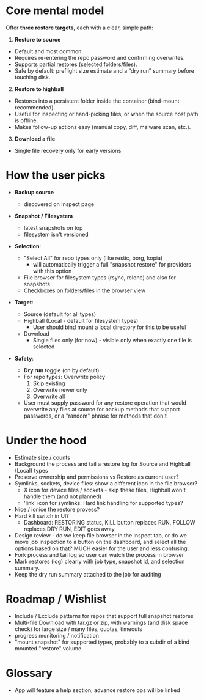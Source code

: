 # Core mental model

Offer **three restore targets**, each with a clear, simple path:

1. **Restore to source**
  - Default and most common.
  - Requires re-entering the repo password and confirming overwrites.
  - Supports partial restores (selected folders/files).
  - Safe by default: preflight size estimate and a “dry run” summary before touching disk.
        
2. **Restore to highball**
  - Restores into a persistent folder inside the container (bind-mount recommended).
  - Useful for inspecting or hand-picking files, or when the source host path is offline.
  - Makes follow-up actions easy (manual copy, diff, malware scan, etc.).
        
3. **Download a file**
  - Single file recovery only for early versions
        
# How the user picks

- **Backup source**
  - discovered on Inspect page

- **Snapshot / Filesystem**
  - latest snapshots on top
  - filesystem isn't versioned

- **Selection**:
  - "Select All" for repo types only (like restic, borg, kopia)
    - will automatically trigger a full "snapshot restore" for providers with this option
  - File browser for filesystem types (rsync, rclone) and also for snapshots
  - Checkboxes on folders/files in the browser view
        
- **Target**:
  - Source (default for all types)
  - Highball (Local - default for filesystem types)
    - User should bind mount a local directory for this to be useful
  - Download
    - Single files only (for now) - visible only when exactly one file is selected

- **Safety**:
  - **Dry run** toggle (on by default)
  - For repo types: Overwrite policy
    1. Skip existing
    2. Overwrite newer only
    3. Overwrite all
  - User must supply password for any restore operation that would overwrite any files at source for backup methods that support passwords, or a "random" phrase for methods that don't
        
# Under the hood

- Estimate size / counts
- Background the process and tail a restore log for Source and Highball (Local) types
- Preserve ownership and permissions vs Restore as current user?
- Symlinks, sockets, device files: show a different icon in the file browser?
  - X icon for device files / sockets - skip these files, Highball won't handle them (and not planned)
  - 'link' icon for symlinks. Hard link handling for supported types?
- Nice / ionice the restore provess?
- Hard kill switch in UI?
  - Dashboard: RESTORING status, KILL button replaces RUN, FOLLOW replaces DRY RUN, EDIT goes away
- Design review - do we keep file browser in the Inspect tab, or do we move job inspection to a button on the dashboard, and select all the options based on that? MUCH easier for the user and less confusing.
- Fork process and tail log so user can watch the process in browser
- Mark restores (log) clearly with job type, snapshot id, and selection summary.
- Keep the dry run summary attached to the job for auditing
    
# Roadmap / Wishlist
- Include / Exclude patterns for repos that support full snapshot restores
- Multi-file Download with tar.gz or zip, with warnings (and disk space check) for large size / many files, quotas, timeouts
- progress monitoring / notification
- "mount snapshot" for supported types, probably to a subdir of a bind mounted "restore" volume

# Glossary
- App will feature a help section, advance restore ops will be linked
